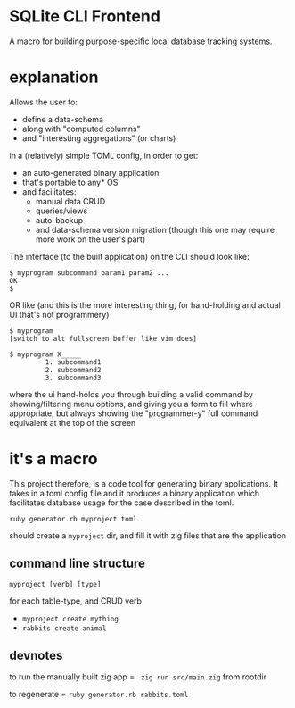 # SQLite CLI Frontend

A macro for building purpose-specific local database tracking systems.

# explanation

Allows the user to:

- define a data-schema
- along with "computed columns"
- and "interesting aggregations" (or charts)

in a (relatively) simple TOML config, in order to get:

- an auto-generated binary application
- that's portable to any* OS
- and facilitates:
    - manual data CRUD
    - queries/views
    - auto-backup
    - and data-schema version migration (though this one may require more work on the user's part)

The interface (to the built application) on the CLI should look like:

```
$ myprogram subcommand param1 param2 ...
OK
$
```

OR like (and this is the more interesting thing, for hand-holding and actual UI that's not programmery)

```
$ myprogram
[switch to alt fullscreen buffer like vim does]

$ myprogram X_____
         1. subcommand1
         2. subcommand2
         3. subcommand3
```

where the ui hand-holds you through building a valid command by showing/filtering menu options, and giving you a form to fill where appropriate, but always showing the "programmer-y" full command equivalent at the top of the screen

# it's a macro

This project therefore, is a code tool for generating binary applications. It takes in a toml config file and it produces a binary application which facilitates database usage for the case described in the toml.

```
ruby generator.rb myproject.toml
```

should create a `myproject` dir, and fill it with zig files that are the application


## command line structure

`myproject [verb] [type]`

for each table-type, and CRUD verb

- `myproject create mything`
- `rabbits create animal`

## devnotes

to run the manually built zig app = ` zig run src/main.zig` from rootdir

to regenerate = `ruby generator.rb rabbits.toml`
